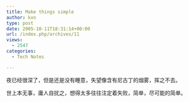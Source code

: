 ```yaml
---
title: Make things simple
author: kxn
type: post
date: 2005-10-11T18:31:14+00:00
url: /index.php/archives/11
views:
  - 2547
categories:
  - Tech Notes

---
```

夜已经很深了，但是还是没有睡意，失望像含有尼古丁的烟雾，挥之不去。

世上本无事，庸人自扰之，想得太多往往注定着失败，简单，尽可能的简单。